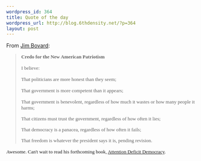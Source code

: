 ```yaml
--- 
wordpress_id: 364
title: Quote of the day
wordpress_url: http://blog.6thdensity.net/?p=364
layout: post
---
```

From <a href="http://jimbovard.com/blog/2006/01/17/credo-from-attention-deficit-democracy/">Jim Bovard</a>:
<blockquote><font size="2" face="Trebuchet MS"><strong>Credo for the New American Patriotism</strong> </font>

<font size="2" face="Trebuchet MS">I believe:</font>

<font size="2" face="Trebuchet MS">That politicians are more honest than they seem;</font><font size="2" face="Trebuchet MS"> </font>

<font size="2" face="Trebuchet MS">That government is more competent than it appears;</font><font size="2" face="Trebuchet MS"> </font><font size="2" face="Trebuchet MS" />

<font size="2" face="Trebuchet MS">That government is benevolent, regardless of how much it wastes or how many people it harms;</font>

<font size="2" face="Trebuchet MS">That citizens must trust the government, regardless of how often it lies;</font>

<font size="2" face="Trebuchet MS">That democracy is a panacea, regardless of how often it fails;</font>

<font size="2" face="Trebuchet MS">That freedom is whatever the president says it is, pending revision.</font></blockquote>
Awesome.  Can't wait to read his forthcoming book, <a href="http://www.amazon.com/gp/product/1403971080/qid=1137537192/sr=8-1/ref=pd_bbs_1/002-1336955-3653663?n=507846&s=books&v=glance">Attention Deficit Democracy</a>.
